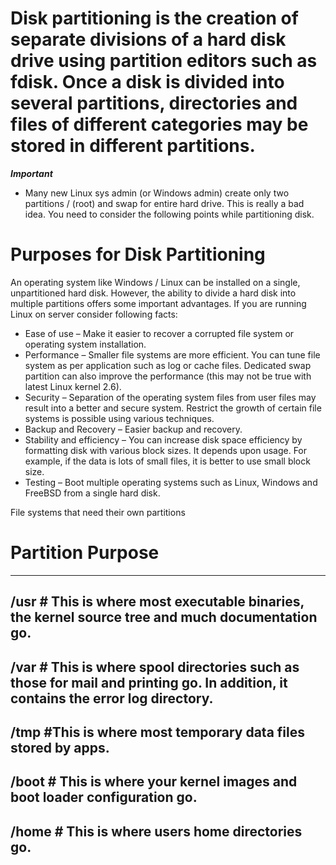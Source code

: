 # Disk partitioning is the creation of separate divisions of a hard disk drive using partition editors such as fdisk. Once a disk is divided into several partitions, directories and files of different categories may be stored in different partitions.

***Important***
- Many new Linux sys admin (or Windows admin) create only two partitions / (root) and swap for entire hard drive. This is really a bad idea. You need to consider the following points while partitioning disk.

# Purposes for Disk Partitioning


An operating system like Windows / Linux can be installed on a single, unpartitioned hard disk. However, the ability to divide a hard disk into multiple partitions offers some important advantages. If you are running Linux on server consider following facts:

   - Ease of use – Make it easier to recover a corrupted file system or operating system installation.
   - Performance – Smaller file systems are more efficient. You can tune file system as per application such as log or cache files. Dedicated swap partition can also improve the performance (this may not be true with latest Linux kernel 2.6).
   - Security – Separation of the operating system files from user files may result into a better and secure system. Restrict the growth of certain file systems is possible using various techniques.
   - Backup and Recovery – Easier backup and recovery.
   - Stability and efficiency – You can increase disk space efficiency by formatting disk with various block sizes. It depends upon usage. For example, if the data is lots of small files, it is better to use small block size.
   - Testing – Boot multiple operating systems such as Linux, Windows and FreeBSD from a single hard disk.

File systems that need their own partitions

# Partition	Purpose
------------------------------------------------------------------------------------------------------
/usr	   # This is where most executable binaries, the kernel source tree and much documentation go.
-----------------------------------------------------------------------------------------------------
/var	   # This is where spool directories such as those for mail and printing go. In addition, it contains the error log directory.
------------------------------------------------------------------------------------------------------
/tmp	   #This is where most temporary data files stored by apps.
------------------------------------------------------------------------------------------------------
/boot	   # This is where your kernel images and boot loader configuration go.
------------------------------------------------------------------------------------------------------
/home	   # This is where users home directories go.
------------------------------------------------------------------------------------------------------
